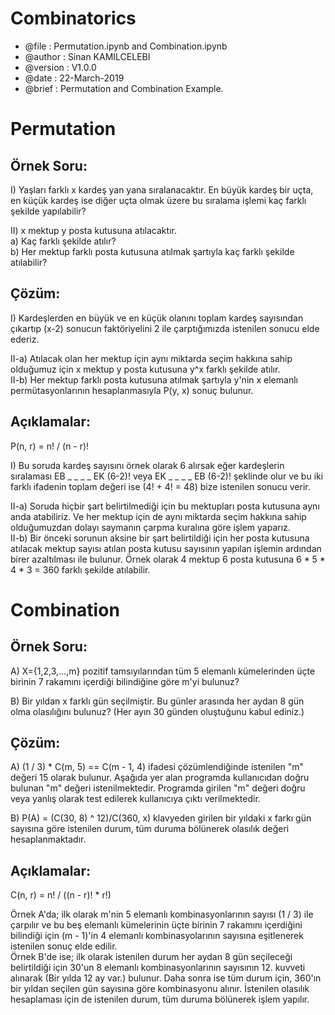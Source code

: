 # Combinatorics

* @file : Permutation.ipynb and Combination.ipynb
* @author : Sinan KAMILCELEBI
* @version : V1.0.0
* @date : 22-March-2019
* @brief : Permutation and Combination Example.

# Permutation

## Örnek Soru:
I) Yaşları farklı x kardeş yan yana sıralanacaktır. En büyük kardeş bir uçta, en küçük kardeş ise diğer uçta olmak üzere bu sıralama işlemi kaç farklı şekilde yapılabilir?

II) x mektup y posta kutusuna atılacaktır.  
a) Kaç farklı şekilde atılır?  
b) Her mektup farklı posta kutusuna atılmak şartıyla kaç farklı şekilde atılabilir?

## Çözüm:
I) Kardeşlerden en büyük ve en küçük olanını toplam kardeş sayısından çıkartıp (x-2) sonucun faktöriyelini 2 ile çarptığımızda istenilen sonucu elde ederiz.

II-a) Atılacak olan her mektup için aynı miktarda seçim hakkına sahip olduğumuz için x mektup y posta kutusuna y^x farklı şekilde atılır.  
II-b) Her mektup farklı posta kutusuna atılmak şartıyla y'nin x elemanlı permütasyonlarının hesaplanmasıyla P(y, x) sonuç bulunur.

## Açıklamalar:
P(n, r) = n! / (n - r)!

I) Bu soruda kardeş sayısını örnek olarak 6 alırsak eğer kardeşlerin sıralaması EB _ _ _ _ EK (6-2)! veya EK _ _ _ _ EB (6-2)! şeklinde olur ve bu iki farklı ifadenin toplam değeri ise (4! + 4! = 48) bize istenilen sonucu verir.

II-a) Soruda hiçbir şart belirtilmediği için bu mektupları posta kutusuna aynı anda atabiliriz. Ve her mektup için de aynı miktarda seçim hakkına sahip olduğumuzdan dolayı saymanın çarpma kuralına göre işlem yaparız.  
II-b) Bir önceki sorunun aksine bir şart belirtildiği için her posta kutusuna atılacak mektup sayısı atılan posta kutusu sayısının yapılan işlemin ardından birer azaltılması ile bulunur. Örnek olarak 4 mektup 6 posta kutusuna 6 * 5 * 4 * 3 = 360 farklı şekilde atılabilir.

# Combination

## Örnek Soru:
A) X={1,2,3,...,m} pozitif tamsıyılarından tüm 5 elemanlı kümelerinden üçte birinin 7 rakamını içerdiği bilindiğine göre m'yi bulunuz?

B) Bir yıldan x farklı gün seçilmiştir. Bu günler arasında her aydan 8 gün olma olasılığını bulunuz? (Her ayın 30 günden oluştuğunu kabul ediniz.)

## Çözüm:
A) (1 / 3) * C(m, 5) == C(m - 1, 4) ifadesi çözümlendiğinde istenilen "m" değeri 15 olarak bulunur. Aşağıda yer alan programda kullanıcıdan doğru bulunan "m" değeri istenilmektedir. Programda girilen "m" değeri doğru veya yanlış olarak test edilerek kullanıcıya çıktı verilmektedir.

B) P(A) = (C(30, 8) ^ 12)/C(360, x) klavyeden girilen bir yıldaki x farkı gün sayısına göre istenilen durum, tüm duruma bölünerek olasılık değeri hesaplanmaktadır.

## Açıklamalar:
C(n, r) = n! / ((n - r)! * r!)

Örnek A'da; ilk olarak m'nin 5 elemanlı kombinasyonlarının sayısı (1 / 3) ile çarpılır ve bu beş elemanlı kümelerinin üçte birinin 7 rakamını içerdiğini bilindiği için (m - 1)'in 4 elemanlı kombinasyolarının sayısına eşitlenerek istenilen sonuç elde edilir.  
Örnek B'de ise; ilk olarak istenilen durum her aydan 8 gün seçileceği belirtildiği için 30'un 8 elemanlı kombinasyonlarının sayısının 12. kuvveti alınarak (Bir yılda 12 ay var.) bulunur. Daha sonra ise tüm durum için, 360'ın bir yıldan seçilen gün sayısına göre kombinasyonu alınır. İstenilen olasılık hesaplaması için de istenilen durum, tüm duruma bölünerek işlem yapılır.
